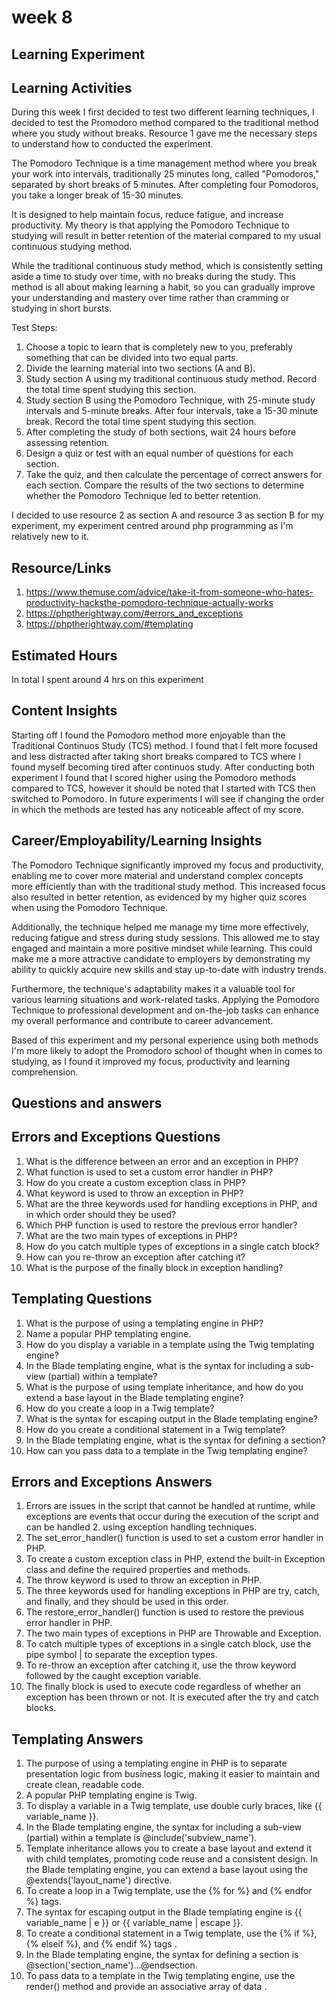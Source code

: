 # week 8

## Learning Experiment

## Learning Activities

During this week I first decided to test two different learning techniques, I decided to test the Promodoro method compared to the traditional method where you study without breaks. Resource 1 gave me the necessary steps to understand how to conducted the experiment.

The Pomodoro Technique is a time management method where you break your work into intervals, traditionally 25 minutes long, called "Pomodoros," separated by short breaks of 5 minutes. After completing four Pomodoros, you take a longer break of 15-30 minutes.

It is designed to help maintain focus, reduce fatigue, and increase productivity. My theory is that applying the Pomodoro Technique to studying will result in better retention of the material compared to my usual continuous studying method.

While the traditional continuous study method, which is consistently setting aside a time to study over time, with no breaks during the study. This method is all about making learning a habit, so you can gradually improve your understanding and mastery over time rather than cramming or studying in short bursts.

Test Steps:

1. Choose a topic to learn that is completely new to you, preferably something that can be divided into two equal parts.
2. Divide the learning material into two sections (A and B).
3. Study section A using my traditional continuous study method. Record the total time spent studying this section.
4. Study section B using the Pomodoro Technique, with 25-minute study intervals and 5-minute breaks. After four intervals, take a 15-30 minute break. Record the total time spent studying this section.
5. After completing the study of both sections, wait 24 hours before assessing retention.
6. Design a quiz or test with an equal number of questions for each section.
7. Take the quiz, and then calculate the percentage of correct answers for each section.
Compare the results of the two sections to determine whether the Pomodoro Technique led to better retention.

I decided to use resource 2 as section A and resource 3 as section B for my experiment, my experiment centred around php programming as I'm relatively new to it.

## Resource/Links

1. <https://www.themuse.com/advice/take-it-from-someone-who-hates-productivity-hacksthe-pomodoro-technique-actually-works>
2. <https://phptherightway.com/#errors_and_exceptions>
3. <https://phptherightway.com/#templating>

## Estimated Hours

In total I spent around 4 hrs on this experiment

## Content Insights

Starting off I found the Pomodoro method more enjoyable than the Traditional Continuos Study (TCS) method. I found that I felt more focused and less distracted after taking short breaks compared to TCS where I found myself becoming tired after continuos study. After conducting both experiment I found that I scored higher using the Pomodoro methods compared to TCS, however it should be noted that I started with TCS then switched to Pomodoro. In future experiments I will see if changing the order in which the methods are tested has any noticeable affect of my score.

## Career/Employability/Learning Insights

The Pomodoro Technique significantly improved my focus and productivity, enabling me to cover more material and understand complex concepts more efficiently than with the traditional study method. This increased focus also resulted in better retention, as evidenced by my higher quiz scores when using the Pomodoro Technique.

Additionally, the technique helped me manage my time more effectively, reducing fatigue and stress during study sessions. This allowed me to stay engaged and maintain a more positive mindset while learning. This could make me a more attractive candidate to employers by demonstrating my ability to quickly acquire new skills and stay up-to-date with industry trends.

Furthermore, the technique's adaptability makes it a valuable tool for various learning situations and work-related tasks. Applying the Pomodoro Technique to professional development and on-the-job tasks can enhance my overall performance and contribute to career advancement.

Based of this experiment and my personal experience using both methods I'm more likely to adopt the Promodoro school of thought when in comes to studying, as I found it improved my focus, productivity and learning comprehension.

## Questions and answers

## Errors and Exceptions Questions

1. What is the difference between an error and an exception in PHP?
2. What function is used to set a custom error handler in PHP?
3. How do you create a custom exception class in PHP?
4. What keyword is used to throw an exception in PHP?
5. What are the three keywords used for handling exceptions in PHP, and in which order should they be used?
6. Which PHP function is used to restore the previous error handler?
7. What are the two main types of exceptions in PHP?
8. How do you catch multiple types of exceptions in a single catch block?
9. How can you re-throw an exception after catching it?
10. What is the purpose of the finally block in exception handling?

## Templating Questions

1. What is the purpose of using a templating engine in PHP?
2. Name a popular PHP templating engine.
3. How do you display a variable in a template using the Twig templating engine?
4. In the Blade templating engine, what is the syntax for including a sub-view (partial) within a template?
5. What is the purpose of using template inheritance, and how do you extend a base layout in the Blade templating engine?
6. How do you create a loop in a Twig template?
7. What is the syntax for escaping output in the Blade templating engine?
8. How do you create a conditional statement in a Twig template?
9. In the Blade templating engine, what is the syntax for defining a section?
10. How can you pass data to a template in the Twig templating engine?

## Errors and Exceptions Answers

1. Errors are issues in the script that cannot be handled at runtime, while exceptions are events that occur during the execution of the script and can be handled 2. using exception handling techniques.
2. The set_error_handler() function is used to set a custom error handler in PHP.
3. To create a custom exception class in PHP, extend the built-in Exception class and define the required properties and methods.
4. The throw keyword is used to throw an exception in PHP.
5. The three keywords used for handling exceptions in PHP are try, catch, and finally, and they should be used in this order.
6. The restore_error_handler() function is used to restore the previous error handler in PHP.
7. The two main types of exceptions in PHP are Throwable and Exception.
8. To catch multiple types of exceptions in a single catch block, use the pipe symbol | to separate the exception types.
9. To re-throw an exception after catching it, use the throw keyword followed by the caught exception variable.
10. The finally block is used to execute code regardless of whether an exception has been thrown or not. It is executed after the try and catch blocks.

## Templating Answers

1. The purpose of using a templating engine in PHP is to separate presentation logic from business logic, making it easier to maintain and create clean, readable code.
2. A popular PHP templating engine is Twig.
3. To display a variable in a Twig template, use double curly braces, like {{ variable_name }}.
4. In the Blade templating engine, the syntax for including a sub-view (partial) within a template is @include('subview_name').
5. Template inheritance allows you to create a base layout and extend it with child templates, promoting code reuse and a consistent design. In the Blade templating engine, you can extend a base layout using the @extends('layout_name') directive.
6. To create a loop in a Twig template, use the {% for %} and {% endfor %} tags.
7. The syntax for escaping output in the Blade templating engine is {{ variable_name | e }} or {{ variable_name | escape }}.
8. To create a conditional statement in a Twig template, use the {% if %}, {% elseif %}, and {% endif %} tags .
9. In the Blade templating engine, the syntax for defining a section is @section('section_name')...@endsection.
10. To pass data to a template in the Twig templating engine, use the render() method and provide an associative array of data .
